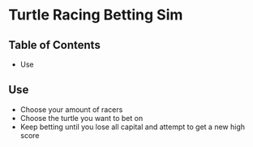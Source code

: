 
# Turtle Racing Betting Sim


## Table of Contents

- Use

## Use 

- Choose your amount of racers
- Choose the turtle you want to bet on
- Keep betting until you lose all capital and attempt to get a new high score
